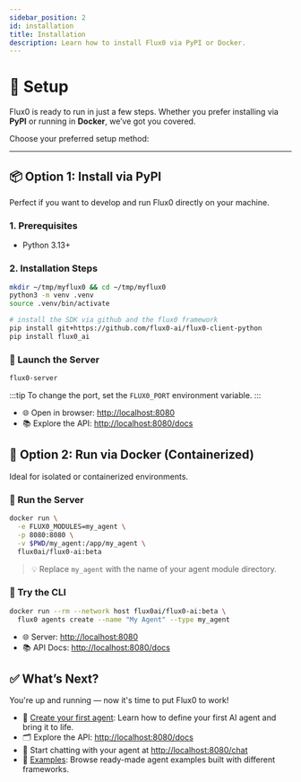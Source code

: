 ```yaml
---
sidebar_position: 2
id: installation
title: Installation
description: Learn how to install Flux0 via PyPI or Docker.
---
```


# 🚀 Setup

Flux0 is ready to run in just a few steps. Whether you prefer installing via **PyPI** or running in **Docker**, we’ve got you covered.

Choose your preferred setup method:

---

## 📦 Option 1: Install via PyPI

Perfect if you want to develop and run Flux0 directly on your machine.

### 1. Prerequisites

- Python 3.13+

### 2. Installation Steps

```bash
mkdir ~/tmp/myflux0 && cd ~/tmp/myflux0
python3 -m venv .venv
source .venv/bin/activate

# install the SDK via github and the flux0 framework
pip install git+https://github.com/flux0-ai/flux0-client-python
pip install flux0_ai
```

### 🚀 Launch the Server

```bash
flux0-server
```

:::tip
To change the port, set the `FLUX0_PORT` environment variable.
:::

* 🌐 Open in browser: [http://localhost:8080](http://localhost:8080)
* 📚 Explore the API: [http://localhost:8080/docs](http://localhost:8080/docs)


## 🐳 Option 2: Run via Docker (Containerized)

Ideal for isolated or containerized environments.

### 🧱 Run the Server

```bash
docker run \
  -e FLUX0_MODULES=my_agent \
  -p 8080:8080 \
  -v $PWD/my_agent:/app/my_agent \
  flux0ai/flux0-ai:beta
```

> 💡 Replace `my_agent` with the name of your agent module directory.

### 🧪 Try the CLI

```bash
docker run --rm --network host flux0ai/flux0-ai:beta \
  flux0 agents create --name "My Agent" --type my_agent
```

* 🌐 Server: [http://localhost:8080](http://localhost:8080)
* 📚 API Docs: [http://localhost:8080/docs](http://localhost:8080/docs)


## ✅ What’s Next?

You're up and running — now it's time to put Flux0 to work!

* 🧠 [Create your first agent](./first-agent): Learn how to define your first AI agent and bring it to life.
* 🗂 Explore the API: [http://localhost:8080/docs](http://localhost:8080/docs)
* 💬 Start chatting with your agent at [http://localhost:8080/chat](http://localhost:8080/chat)
* 🧪 [Examples](../category/examples): Browse ready-made agent examples built with different frameworks.
